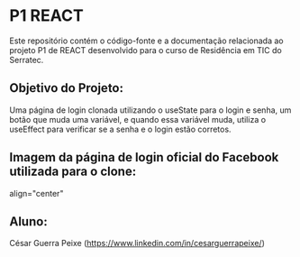 <h1>P1 REACT</h1>

Este repositório contém o código-fonte e a documentação relacionada ao projeto P1 de REACT desenvolvido para o curso de Residência em TIC do Serratec.

<h2>Objetivo do Projeto:</h2>

Uma página de login clonada utilizando o useState para o login e senha, um botão que muda uma variável, e quando essa variável muda, utiliza o useEffect para verificar se a senha e o login estão corretos.

<h2>Imagem da página de login oficial do Facebook utilizada para o clone:</h2>

<div></div> align="center"
<img src="https://github.com/CesarGuerraPeixe/P1-REACT/issues/1#issue-2330126555" width="0px" />
</div>

<h2>Aluno:</h2>

César Guerra Peixe (https://www.linkedin.com/in/cesarguerrapeixe/)
